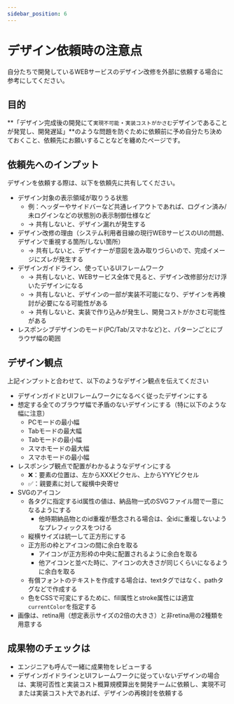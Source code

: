 ```yaml
---
sidebar_position: 6
---
```


# デザイン依頼時の注意点

自分たちで開発しているWEBサービスのデザイン改修を外部に依頼する場合に参考にしてください。

## 目的

**「デザイン完成後の開発にて`実現不可能`・`実装コストがかさむ`デザインであることが発覚し、開発遅延」**のような問題を防ぐために依頼前に予め自分たち決めておくこと、依頼先にお願いすることなどを纏めたページです。

## 依頼先へのインプット

デザインを依頼する際は、以下を依頼先に共有してください。

- デザイン対象の表示領域が取りうる状態
  - 例：ヘッダーやサイドバーなど共通レイアウトであれば、ログイン済み/未ログインなどの状態別の表示制御仕様など
  - → 共有しないと、デザイン漏れが発生する
- デザイン改修の理由（システム利用者目線の現行WEBサービスのUIの問題、デザインで重視する箇所/しない箇所）
  - → 共有しないと、デザイナーが意図を汲み取りづらいので、完成イメージにズレが発生する
- デザインガイドライン、使っているUIフレームワーク
  - → 共有しないと、WEBサービス全体で見ると、デザイン改修部分だけ浮いたデザインになる
  - → 共有しないと、デザインの一部が実装不可能になり、デザインを再検討が必要になる可能性がある
  - → 共有しないと、実装で作り込みが発生し、開発コストがかさむ可能性がある
- レスポンシブデザインのモード(PC/Tab/スマホなど)と、パターンごとにブラウザ幅の範囲

## デザイン観点

上記インプットと合わせて、以下のようなデザイン観点を伝えてください

- デザインガイドとUIフレームワークになるべく従ったデザインにする
- 想定する全てのブラウザ幅で矛盾のないデザインにする（特に以下のような幅に注意）
  - PCモードの最小幅
  - Tabモードの最大幅
  - Tabモードの最小幅
  - スマホモードの最大幅
  - スマホモードの最小幅
- レスポンシブ観点で配置がわかるようなデザインにする
  - ❌：要素の位置は、左からXXXピクセル、上からYYYピクセル
  - ✅：親要素に対して縦横中央寄せ
- SVGのアイコン
  - 各タグに指定するid属性の値は、納品物一式のSVGファイル間で一意になるようにする
    - 他時期納品物とのid重複が懸念される場合は、全idに重複しないようなプレフィックスをつける
  - 縦横サイズは統一して正方形にする
  - 正方形の枠とアイコンの間に余白を取る
    - アイコンが正方形枠の中央に配置されるように余白を取る
    - 他アイコンと並べた時に、アイコンの大きさが同じくらいになるように余白を取る
  - 有償フォントのテキストを作成する場合は、textタグではなく、pathタグなどで作成する
  - 色をCSSで可変にするために、fill属性とstroke属性には適宜`currentColor`を指定する
- 画像は、retina用（想定表示サイズの2倍の大きさ）と非retina用の2種類を用意する

## 成果物のチェックは

- エンジニアも呼んで一緒に成果物をレビューする
- デザインガイドラインとUIフレームワークに従っていないデザインの場合は、実現可否性と実装コスト概算規模算出を開発チームに依頼し、実現不可または実装コスト大であれば、デザインの再検討を依頼する
